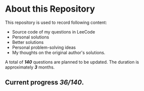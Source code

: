 # **About this Repository**

This repository is used to record following content:
- Source code of my questions in LeeCode 
- Personal solutions
- Better solutions
- Personal problem-solving ideas
- My thoughts on the original author's solutions. 

A total of ***140*** questions are planned to be updated. 
The duration is approximately ***3*** months. 

## Current progress ***36/140***.
